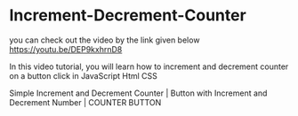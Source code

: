 # Increment-Decrement-Counter

you can check out the video by the link given below 
https://youtu.be/DEP9kxhrnD8


In this video tutorial, you will learn how to increment and decrement counter on a button click in JavaScript Html CSS 


Simple Increment and Decrement Counter | Button with Increment and Decrement Number | COUNTER BUTTON
